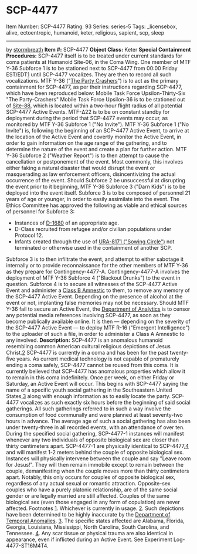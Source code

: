 # SCP-4477
Item Number: SCP-4477
Rating: 93
Series: series-5
Tags: _licensebox, alive, ectoentropic, humanoid, keter, religious, sapient, scp, sleep

---

by [stormbreath](/stormbreath)
**Item #:** SCP-4477
**Object Class:** Keter
**Special Containment Procedures:** SCP-4477 itself is to be treated under current standards for coma patients at Humanoid Site-06, in the Coma Wing.
One member of MTF Y-36 Subforce 1 is to be stationed next to SCP-4477 from 00:00 Friday EST/EDT[1](javascript:;) until SCP-4477 vocalizes. They are then to record all such vocalizations.
MTF Y-36 ("[The Party Crashers](/scp-2852)") is to act as the primary containment for SCP-4477, as per their instructions regarding SCP-4477, which have been reproduced below:
Mobile Task Force Upsilon-Thirty-Six  
"The Party-Crashers"
Mobile Task Force Upsilon-36 is to be stationed out of [Site-88](/secure-facility-dossier-site-88), which is located within a two-hour flight radius of all potential SCP-4477 Active Events. MTF-Δ22 is to be on constant standby for deployment during the period that SCP-4477 events may occur, as monitored by MTF Y-36 Subforce 1 ("No Invite").
MTF Y-36 Subforce 1 ("No Invite") is, following the beginning of an SCP-4477 Active Event, to arrive at the location of the Active Event and covertly monitor the Active Event, in order to gain information on the age range of the gathering, and to determine the nature of the event and create a plan for further action.
MTF Y-36 Subforce 2 ("Weather Report") is to then attempt to cause the cancellation or postponement of the event. Most commonly, this involves either faking a natural disaster that would disrupt the event or masquerading as law enforcement officers, disincentivizing the actual occurrence of the event.
Should Subforce 2 be unsuccessful at disrupting the event prior to it beginning, MTF Y-36 Subforce 3 ("Darn Kids") is to be deployed into the event itself. Subforce 3 is to be composed of personnel 21 years of age or younger, in order to easily assimilate into the event. The Ethics Committee has approved the following as viable and ethical sources of personnel for Subforce 3:
  * Instances of [D-1680](/scp-1680) of an appropriate age.
  * D-Class recruited from refugee and/or civilian populations under Protocol 12.
  * Infants created through the use of [URA-8171 ("Sowing Circle")](/the-foundation-eats-babies) not terminated or otherwise used in the containment of another SCP.

Subforce 3 is to then infiltrate the event, and attempt to either sabotage it internally or to provide reconnaissance for the other members of MTF Y-36 as they prepare for Contingency-4477-A.
Contingency-4477-A involves the deployment of MTF Y-36 Subforce 4 ("Blackout Drunks") to the event in question. Subforce 4 is to secure all witnesses of the SCP-4477 Active Event and administer a [Class B Amnestic](/updated-amnestics-guide) to them, to remove any memory of the SCP-4477 Active Event. Depending on the presence of alcohol at the event or not, implanting false memories may not be necessary.
Should MTF Y-36 fail to secure an Active Event, the [Department of Analytics](/scp-2897) is to censor any potential media references involving SCP-4477, as soon as they become publically available online. It is then — depending on the severity of the SCP-4477 Active Event — to deploy MTF R-16 ("Emergent Intelligence") to the uploader of such a file, in order to administer a Class A Amnestic to any involved.
**Description:** SCP-4477 is an anomalous humanoid resembling common American cultural religious depictions of Jesus Christ.[2](javascript:;) SCP-4477 is currently in a coma and has been for the past twenty-five years. As current medical technology is not capable of prematurely ending a coma safely, SCP-4477 cannot be roused from this coma. It is currently believed that SCP-4477 has anomalous properties which allow it to remain in this coma indefinitely.
Once per week, on either Friday or Saturday, an Active Event will occur. This begins with SCP-4477 saying the name of a specific youth social gathering in the Southeastern United States,[3](javascript:;) along with enough information as to easily locate the party. SCP-4477 vocalizes as such exactly six hours before the beginning of said social gatherings.
All such gatherings referred to in such a way involve the consumption of food communally and were planned at least seventy-two hours in advance. The average age of such a social gathering has also been under twenty-three in all recorded events, with an attendance of over ten.
During the specified social gathering, SCP-4477-1 instances will manifest whenever any two individuals of opposite biological sex are closer than thirty centimeters apart. SCP-4477-1 are physically identical to SCP-4477,[4](javascript:;) and will manifest 1-2 meters behind the couple of opposite biological sex. Instances will physically intervene between the couple and say "Leave room for Jesus!". They will then remain immobile except to remain between the couple, demanifesting when the couple moves more than thirty centimeters apart.
Notably, this only occurs for couples of opposite biological sex, regardless of any actual sexual or romantic attraction. Opposite-sex couples who have a purely platonic relationship, are of the same social gender or are legally married are still affected. Couples of the same biological sex (even those engaged in any form of copulation) are never affected.
Footnotes
[1](javascript:;). Whichever is currently in usage.
[2](javascript:;). Such depictions have been determined to be highly inaccurate by the [Department of Temporal Anomalies](/scp-1780).
[3](javascript:;). The specific states affected are Alabama, Florida, Georgia, Louisiana, Mississippi, North Carolina, South Carolina, and Tennessee.
[4](javascript:;). Any scar tissue or physical trauma are also identical in appearance, even if inflicted during an Active Event. See Experiment Log-4477-ST16M4T4.